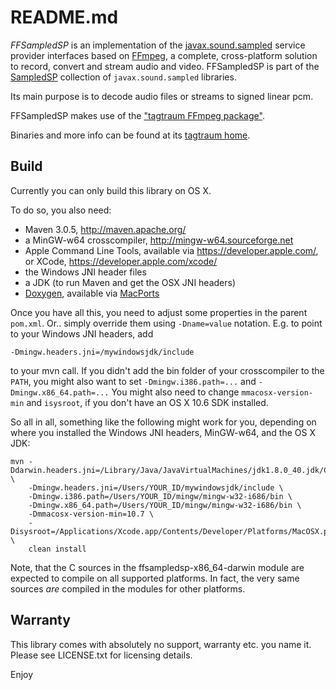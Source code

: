 # README.md

*FFSampledSP* is an implementation of the
[javax.sound.sampled](http://docs.oracle.com/javase/8/docs/api/javax/sound/sampled/spi/package-summary.html)
service provider interfaces based on [FFmpeg](http://www.ffmpeg.org), a complete, cross-platform solution to record,
convert and stream audio and video.
FFSampledSP is part of the [SampledSP](http://www.tagtraum.com/sampledsp.html) collection of `javax.sound.sampled`
libraries.

Its main purpose is to decode audio files or streams to signed linear pcm.

FFSampledSP makes use of the ["tagtraum FFmpeg package"](http://www.tagtraum.com/ffmpeg).

Binaries and more info can be found at its [tagtraum home](http://www.tagtraum.com/ffsampledsp/).


## Build

Currently you can only build this library on OS X.

To do so, you also need:

- Maven 3.0.5, http://maven.apache.org/
- a MinGW-w64 crosscompiler, http://mingw-w64.sourceforge.net
- Apple Command Line Tools, available via https://developer.apple.com/,
  or XCode, https://developer.apple.com/xcode/
- the Windows JNI header files
- a JDK (to run Maven and get the OSX JNI headers)
- [Doxygen](http://www.doxygen.org), available via [MacPorts](https://www.macports.org)

Once you have all this, you need to adjust some properties in the parent `pom.xml`.
Or.. simply override them using `-Dname=value` notation. E.g. to point to your
Windows JNI headers, add

    -Dmingw.headers.jni=/mywindowsjdk/include

to your mvn call. If you didn't add the bin folder of your crosscompiler to the
`PATH`, you might also want to set `-Dmingw.i386.path=...` and `-Dmingw.x86_64.path=...`
You might also need to change `mmacosx-version-min` and `isysroot`, if you
don't have an OS X 10.6 SDK installed.

So all in all, something like the following might work for you, depending on where
you installed the Windows JNI headers, MinGW-w64, and the OS X JDK:

    mvn -Ddarwin.headers.jni=/Library/Java/JavaVirtualMachines/jdk1.8.0_40.jdk/Contents/Home/include/ \
        -Dmingw.headers.jni=/Users/YOUR_ID/mywindowsjdk/include \
        -Dmingw.i386.path=/Users/YOUR_ID/mingw/mingw-w32-i686/bin \
        -Dmingw.x86_64.path=/Users/YOUR_ID/mingw/mingw-w32-i686/bin \
        -Dmmacosx-version-min=10.7 \
        -Disysroot=/Applications/Xcode.app/Contents/Developer/Platforms/MacOSX.platform/Developer/SDKs/MacOSX10.7.sdk/ \
        clean install

Note, that the C sources in the ffsampledsp-x86_64-darwin module are expected to compile
on all supported platforms. In fact, the very same sources *are* compiled in the modules
for other platforms.


## Warranty

This library comes with absolutely no support, warranty etc. you name it.
Please see LICENSE.txt for licensing details.


Enjoy
